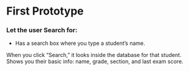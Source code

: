 # First Prototype
### Let the user Search for:
*  Has a search box where you type a student’s name.

When you click “Search,” it looks inside the database for that student.
Shows you their basic info: name, grade, section, and last exam score.
